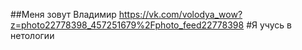 ##Меня зовут Владимир
https://vk.com/volodya_wow?z=photo22778398_457251679%2Fphoto_feed22778398
#Я учусь в нетологии